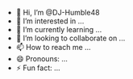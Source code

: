- 👋 Hi, I’m @DJ-Humble48
- 👀 I’m interested in ...
- 🌱 I’m currently learning ...
- 💞️ I’m looking to collaborate on ...
- 📫 How to reach me ...
- 😄 Pronouns: ...
- ⚡ Fun fact: ...

<!---
DJ-Humble/DJ-Humble is a ✨ special ✨ repository because its `README.md` (this file) appears on your GitHub profile.
You can click the Preview link to take a look at your changes.
--->
